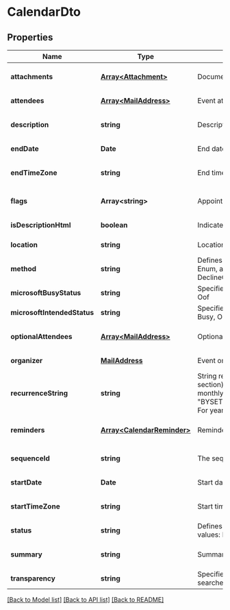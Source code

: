 
# CalendarDto

## Properties
Name | Type | Description | Notes
------------ | ------------- | ------------- | -------------
**attachments** | [**Array&lt;Attachment&gt;**](Attachment.md) | Document attachments | [optional] [default to undefined]
**attendees** | [**Array&lt;MailAddress&gt;**](MailAddress.md) | Event attendees | [default to undefined]
**description** | **string** | Description | [optional] [default to undefined]
**endDate** | **Date** | End date | [default to undefined]
**endTimeZone** | **string** | End time zone | [optional] [default to undefined]
**flags** | **Array&lt;string&gt;** | Appointment flags | [optional] [default to undefined]
**isDescriptionHtml** | **boolean** | Indicates if description is in HTML format | [default to undefined]
**location** | **string** | Location | [default to undefined]
**method** | **string** | Defines the iCalendar object method type associated with the calendar document. Enum, available values: None, Publish, Request, Reply, Add, Cancel, Refresh, Counter, DeclineCounter | [default to undefined]
**microsoftBusyStatus** | **string** | Specifies the BUSY status. Enum, available values: NotDefined, Free, Tentative, Busy, Oof | [default to undefined]
**microsoftIntendedStatus** | **string** | Specifies the INTENDED status. Enum, available values: NotDefined, Free, Tentative, Busy, Oof | [default to undefined]
**optionalAttendees** | [**Array&lt;MailAddress&gt;**](MailAddress.md) | Optional attendees              | [optional] [default to undefined]
**organizer** | [**MailAddress**](MailAddress.md) | Event organizer              | [default to undefined]
**recurrenceString** | **string** | String representation of recurrence pattern (See iCalendar RFC, \"Recurrence rule\" section). For example:               For daily recurrence:         \"FREQ=DAILY;COUNT=10;WKST=MO\"                   For monthly recurrence:         \"BYSETPOS=1;BYDAY=MO,TU,WE,TH,FR;FREQ=MONTHLY;INTERVAL=10;WKST=MO\"                   For yearly recurrence:         \"BYMONTHDAY=30;BYMONTH=1;FREQ=YEARLY;WKST=MO\"                    | [optional] [default to undefined]
**reminders** | [**Array&lt;CalendarReminder&gt;**](CalendarReminder.md) | Reminders | [optional] [default to undefined]
**sequenceId** | **string** | The sequence id. Read only. | [optional] [default to undefined]
**startDate** | **Date** | Start date | [default to undefined]
**startTimeZone** | **string** | Start time zone | [optional] [default to undefined]
**status** | **string** | Defines the overall status or confirmation for the calendar document. Enum, available values: NotDefined, Cancelled, Tentative, Confirmed | [default to undefined]
**summary** | **string** | Summary | [optional] [default to undefined]
**transparency** | **string** | Specifies whether or not this appointment is intended to be visible in availability searches. Enum, available values: NotDefined, Transparent, Opaque | [default to undefined]



[[Back to Model list]](README.md#documentation-for-models) [[Back to API list]](README.md#documentation-for-api-endpoints) [[Back to README]](README.md)
